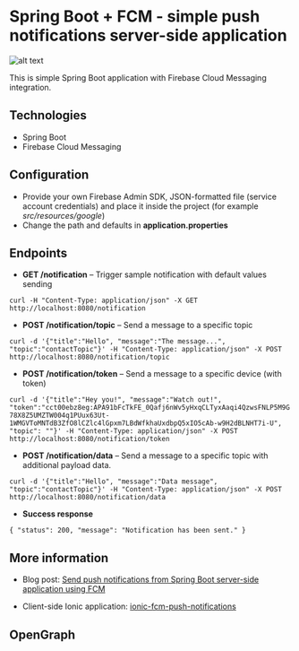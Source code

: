 # Spring Boot + FCM - simple push notifications server-side application
![alt text](https://blog.mestwin.net/wp-content/uploads/2019/06/fcm-spring-boot-result-1-216x300.png "Push notifications - result")


This is simple Spring Boot application with Firebase Cloud Messaging integration.

## Technologies

+ Spring Boot
+ Firebase Cloud Messaging

## Configuration

+ Provide your own Firebase Admin SDK, JSON-formatted file (service account credentials) and place it inside the project (for example _src/resources/google_)
+ Change the path and defaults in **application.properties**

## Endpoints


+ **GET /notification** – Trigger sample notification with default values sending


`curl -H "Content-Type: application/json" -X GET http://localhost:8080/notification`


+ **POST /notification/topic** – Send a message to a specific topic


`curl -d '{"title":"Hello", "message":"The message...", "topic":"contactTopic"}' -H "Content-Type: application/json" -X POST http://localhost:8080/notification/topic`

+ **POST /notification/token** – Send a message to a specific device (with token)

`curl -d '{"title":"Hey you!", "message":"Watch out!", "token":"cct00ebz8eg:APA91bFcTkFE_0Qafj6nWv5yHxqCLTyxAaqi4QzwsFNLP5M9G78X8Z5UMZTW004q1PUux63Ut-1WMGVToMNTdB3ZfO8lCZlc4lGpxm7LBdWfkhaUxdbpQ5xIO5cAb-w9H2dBLNHT7i-U", "topic": ""}' -H "Content-Type: application/json" -X POST http://localhost:8080/notification/token`

+ **POST /notification/data** – Send a message to a specific topic with additional payload data.

`curl -d '{"title":"Hello", "message":"Data message", "topic":"contactTopic"}' -H "Content-Type: application/json" -X POST http://localhost:8080/notification/data`

+ **Success response**

`{
    "status": 200,
    "message": "Notification has been sent."
}`

## More information

+ Blog post: [Send push notifications from Spring Boot server-side application using FCM](https://blog.mestwin.net/send-push-notifications-from-spring-boot-server-side-application-using-fcm/)

+ Client-side Ionic application: [ionic-fcm-push-notifications](https://github.com/imaginalis/ionic-fcm-push-notifications)

## OpenGraph 
